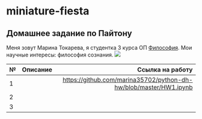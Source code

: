 #  miniature-fiesta
##  Домашнее задание по Пайтону
Меня зовут Марина Токарева, я студентка 3 курса ОП [Философия](https://www.hse.ru/ba/phil/). Мои научные интересы: философия сознания. 
![](https://pp.userapi.com/c852132/v852132291/aa23/UxtEpiB16Ek.jpg)

№|Описание|Ссылка на работу
---|:------:|---:
1||https://github.com/marina35702/python-dh-hw/blob/master/HW1.ipynb
2||
3||
